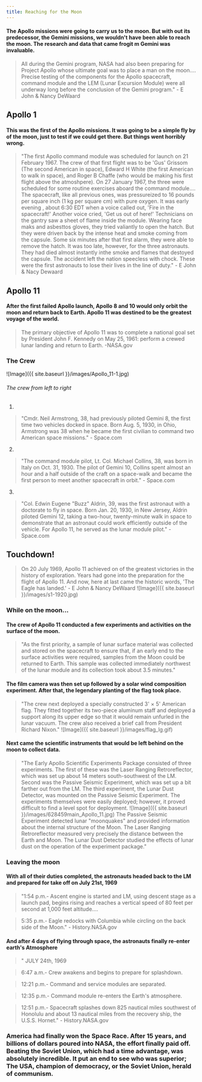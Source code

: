 ```yaml
---
title: Reaching for the Moon
---
```


#### The Apollo missions were going to carry us to the moon. But with out its predecessor, the Gemini missions, we wouldn't have been able to reach the moon. The research and data that came frogit m Gemini was invaluable. 

>All during the Gemini program, NASA had also been preparing for Project Apollo whose ultimate goal was to place a man on the moon.... Precise testing of the components for the Apollo spacecraft, command module and the LEM (Lunar Excursion Module) were all underway long before the conclusion of the Gemini program." - E John & Nancy DeWaard

## Apollo 1
#### This was the first of the Apollo missions. It was going to be a simple fly by of the moon, just to test if we could get there. But things went horribly wrong. 

>"The first Apollo command module was scheduled for launch on 21 February 1967. The crew of that first flight was to be 'Gus' Grissom (The second American in space), Edward H White (the first American to walk in space), and Roger B Chaffe (who would be making his first flight above the atmoshpere). On 27 January 1967, the three were scheduled for some routine exercises aboard the command module.... The spacecraft, like all previous ones, was pressureized to 16 pounds per square inch (1 kg per square cm) with pure oxygen. It was early evening , about 6:30 EDT when a voice called out, 'Fire in the spacecraft!' Another voice cried, 'Get us out of here!' Technicians on the gantry saw a sheet of flame inside the module. Wearing face maks and asbesttos gloves, they tried valiantly to open the hatch. But they were driven back by the intense heat and smoke coming from the capsule. Some six minutes after that first alarm, they were able to remove the hatch. It was too late, however, for the three astronauts. They had died almost instantly inthe smoke and flames that destoyed the capsule. The accident left the nation speecless with chock. These were the first astronauts to lose their lives in the line of duty." - E John & Nacy Dewaard 

## Apollo 11
#### After the first failed Apollo launch, Apollo 8 and 10 would only orbit the moon and return back to Earth. Apollo 11 was destined to be the greatest voyage of the world. 

>The primary objective of Apollo 11 was to complete a national goal set by President John F. Kennedy on May 25, 1961: perform a crewed lunar landing and return to Earth. -NASA.gov

### The Crew

![Image]({{ site.baseurl }}/images/Apollo_11-1.jpg)
###### The crew from left to right
1. 
> "Cmdr. Neil Armstrong, 38, had previously piloted Gemini 8, the first time two vehicles docked in space. Born Aug. 5, 1930, in Ohio, Armstrong was 38 when he became the first civilian to command two American space missions." - Space.com

2. 
>"The command module pilot, Lt. Col. Michael Collins, 38, was born in Italy on Oct. 31, 1930. The pilot of Gemini 10, Collins spent almost an hour and a half outside of the craft on a space-walk and became the first person to meet another spacecraft in orbit." - Space.com  

3. 
>"Col. Edwin Eugene "Buzz" Aldrin, 39, was the first astronaut with a doctorate to fly in space. Born Jan. 20, 1930, in New Jersey, Aldrin piloted Gemini 12, taking a two-hour, twenty-minute walk in space to demonstrate that an astronaut could work efficiently outside of the vehicle. For Apollo 11, he served as the lunar module pilot." - Space.com

## Touchdown!
>On 20 July 1969, Apollo 11 achieved on of the greatest victories in the history of exploration. Years had gone into the preparation for the flight of Apollo 11. And now, here at last came the historic words, 'The Eagle has landed.' - E John & Nancy DeWaard
![Image]({{ site.baseurl }}/images/s1-1920.jpg)

### While on the moon...
#### The crew of Apollo 11 conducted a few experiments and activities on the surface of the moon.

>"As the first priority, a sample of lunar surface material was collected and stored on the spacecraft to ensure that, if an early end to the surface activities were required, samples from the Moon could be returned to Earth. This sample was collected immediately northwest of the lunar module and its collection took about 3.5 minutes." 

#### The film camera was then set up followed by a solar wind composition experiment. After that, the legendary planting of the flag took place. 
>"The crew next deployed a specially constructed 3' × 5' American flag. They fitted together its two-piece aluminum staff and deployed a support along its upper edge so that it would remain unfurled in the lunar vacuum. The crew also received a brief call from President Richard Nixon."
![Image]({{ site.baseurl }}/images/flag_lg.gif)

#### Next came the scientific instruments that would be left behind on the moon to collect data. 
>"The Early Apollo Scientific Experiments Package consisted of three experiments. The first of these was the Laser Ranging Retroreflector, which was set up about 14 meters south-southwest of the LM. Second was the Passive Seismic Experiment, which was set up a bit farther out from the LM. The third experiment, the Lunar Dust Detector, was mounted on the Passive Seismic Experiment. The experiments themselves were easily deployed; however, it proved difficult to find a level spot for deployment.
>![Image]({{ site.baseurl }}/images/628459main_Apollo_11.jpg)
>The Passive Seismic Experiment detected lunar "moonquakes" and provided information about the internal structure of the Moon. The Laser Ranging Retroreflector measured very precisely the distance between the Earth and Moon. The Lunar Dust Detector studied the effects of lunar dust on the operation of the experiment package." 


### Leaving the moon
#### With all of their duties completed, the astronauts headed back to the LM and prepared for take off on July 21st, 1969
>"1:54 p.m.- Ascent engine is started and LM, using descent stage as a launch pad, begins rising and reaches a vertical speed of 80 feet per second at 1,000 feet altitude....

>5:35 p.m.- Eagle redocks with Columbia while circling on the back side of the Moon."  - History.NASA.gov

#### And after 4 days of flying through space, the astronauts finally re-enter earth's Atmosphere
>"      JULY 24th, 1969

>6:47 a.m.- Crew awakens and begins to prepare for splashdown.

> 12:21 p.m.- Command and service modules are separated.

> 12:35 p.m.- Command module re-enters the Earth's atmosphere.

> 12:51 p.m.- Spacecraft splashes down 825 nautical miles southwest of Honolulu and about 13 nautical miles from the recovery ship, the U.S.S. Hornet."  - History.NASA.gov
  
### America had finally won the Space Race. After 15 years, and billions of dollars poured into NASA, the effort finally paid off.  Beating the Soviet Union, which had a time advantage, was absolutely incredible. It put an end to see who was superior; The USA, champion of democracy, or the Soviet Union, herald of communism.
